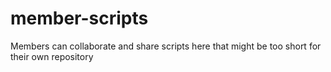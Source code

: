 # member-scripts
Members can collaborate and share scripts here that might be too short for their own repository
